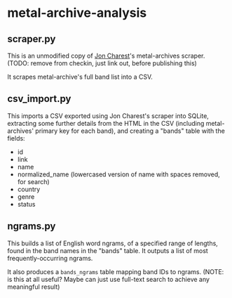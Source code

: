 # metal-archive-analysis

## scraper.py

This is an unmodified copy of [Jon Charest](http://github.com/jonchar)'s metal-archives
scraper. (TODO: remove from checkin, just link out, before publishing this)

It scrapes metal-archive's full band list into a CSV.

## csv_import.py

This imports a CSV exported using Jon Charest's scraper into SQLite, extracting some
further details from the HTML in the CSV (including metal-archives' primary
key for each band), and creating a "bands" table with the fields:

 * id
 * link
 * name
 * normalized_name (lowercased version of name with spaces removed, for search)
 * country
 * genre
 * status

## ngrams.py

This builds a list of English word ngrams, of a specified range of lengths, found
in the band names in the "bands" table. It outputs a list of most frequently-occurring
ngrams. 

It also produces a `bands_ngrams` table mapping band IDs to ngrams. (NOTE: is this at
all useful? Maybe can just use full-text search to achieve any meaningful result)
